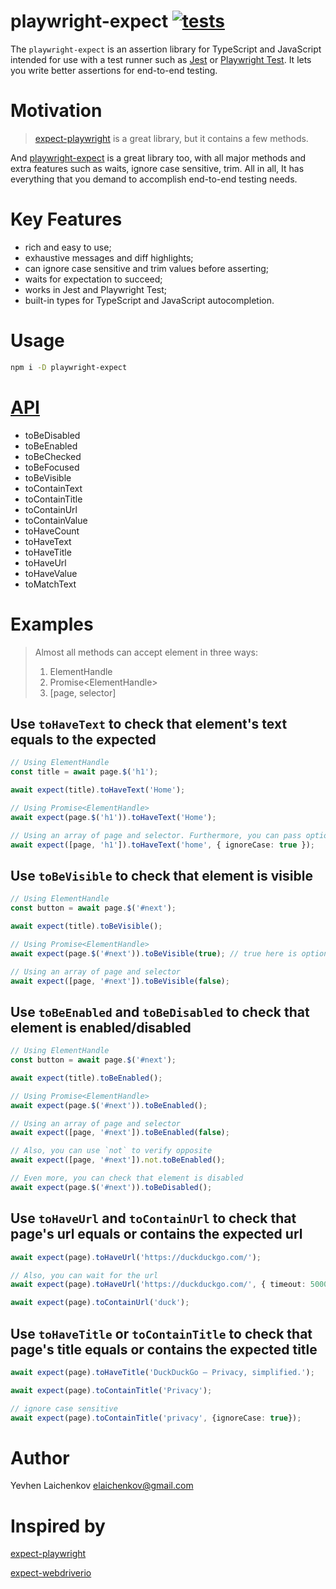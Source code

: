 # playwright-expect [![tests](https://github.com/elaichenkov/playwright-expect/actions/workflows/tests.yml/badge.svg)](https://github.com/elaichenkov/playwright-expect/actions/workflows/tests.yml)

The `playwright-expect` is an assertion library for TypeScript and JavaScript intended for use with a test runner such as [Jest](https://jestjs.io/) or [Playwright Test](https://playwright.dev/). It lets you write better assertions for end-to-end testing.

# Motivation
> [expect-playwright](https://github.com/playwright-community/expect-playwright) is a great library, but it contains a few methods.

And [playwright-expect](https://github.com/elaichenkov/playwright-expect) is a great library too, with all major methods and extra features such as waits, ignore case sensitive, trim. All in all, It has everything that you demand to accomplish end-to-end testing needs.

# Key Features
* rich and easy to use;
* exhaustive messages and diff highlights;
* can ignore case sensitive and trim values before asserting;
* waits for expectation to succeed;
* works in Jest and Playwright Test;
* built-in types for TypeScript and JavaScript autocompletion.

# Usage

```sh
npm i -D playwright-expect
```

# [API]()
* toBeDisabled
* toBeEnabled
* toBeChecked
* toBeFocused
* toBeVisible
* toContainText
* toContainTitle
* toContainUrl
* toContainValue
* toHaveCount
* toHaveText
* toHaveTitle
* toHaveUrl
* toHaveValue
* toMatchText

# Examples

> Almost all methods can accept element in three ways:
> 1. ElementHandle
> 2. Promise\<ElementHandle>
> 3. [page, selector]
## Use `toHaveText` to check that element's text equals to the expected

```typescript
// Using ElementHandle
const title = await page.$('h1');

await expect(title).toHaveText('Home');

// Using Promise<ElementHandle>
await expect(page.$('h1')).toHaveText('Home');

// Using an array of page and selector. Furthermore, you can pass options such as ignoreCase and trim
await expect([page, 'h1']).toHaveText('home', { ignoreCase: true });
```
## Use `toBeVisible` to check that element is visible
```typescript
// Using ElementHandle
const button = await page.$('#next');

await expect(title).toBeVisible();

// Using Promise<ElementHandle>
await expect(page.$('#next')).toBeVisible(true); // true here is optional

// Using an array of page and selector
await expect([page, '#next']).toBeVisible(false);
```


## Use `toBeEnabled` and `toBeDisabled` to check that element is enabled/disabled

```typescript
// Using ElementHandle
const button = await page.$('#next');

await expect(title).toBeEnabled();

// Using Promise<ElementHandle>
await expect(page.$('#next')).toBeEnabled();

// Using an array of page and selector
await expect([page, '#next']).toBeEnabled(false);

// Also, you can use `not` to verify opposite
await expect([page, '#next']).not.toBeEnabled();

// Even more, you can check that element is disabled
await expect(page.$('#next')).toBeDisabled();
```

## Use `toHaveUrl` and `toContainUrl` to check that page's url equals or contains the expected url
```typescript
await expect(page).toHaveUrl('https://duckduckgo.com/');

// Also, you can wait for the url
await expect(page).toHaveUrl('https://duckduckgo.com/', { timeout: 5000 });

await expect(page).toContainUrl('duck');
```
## Use `toHaveTitle` or `toContainTitle` to check that page's title equals or contains the expected title

```typescript
await expect(page).toHaveTitle('DuckDuckGo — Privacy, simplified.');

await expect(page).toContainTitle('Privacy');

// ignore case sensitive
await expect(page).toContainTitle('privacy', {ignoreCase: true});
```
# Author
Yevhen Laichenkov <elaichenkov@gmail.com>
# Inspired by
[expect-playwright](https://github.com/playwright-community/expect-playwright)

[expect-webdriverio](https://github.com/webdriverio/expect-webdriverio)

